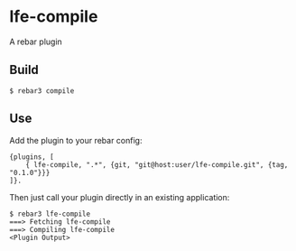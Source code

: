 lfe-compile
=====

A rebar plugin

Build
-----

    $ rebar3 compile

Use
---

Add the plugin to your rebar config:

    {plugins, [
        { lfe-compile, ".*", {git, "git@host:user/lfe-compile.git", {tag, "0.1.0"}}}
    ]}.

Then just call your plugin directly in an existing application:


    $ rebar3 lfe-compile
    ===> Fetching lfe-compile
    ===> Compiling lfe-compile
    <Plugin Output>
